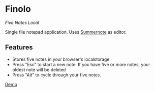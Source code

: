 # Finolo
_Five Notes Local_

Single file notepad application.  Uses [Summernote](https://github.com/summernote/summernote) as editor.

## Features
- Stores five notes in your browser's localstorage
- Press "Esc" to start a new note. If you have five or more notes, your oldest note will be deleted
- Press "Alt" to cycle through your five notes.

[Demo](https://reithose.github.io/finolo/finolo.html)
